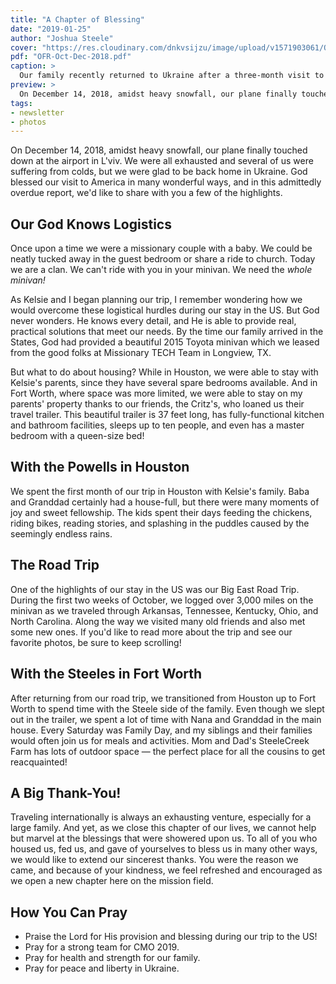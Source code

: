 ```yaml
---
title: "A Chapter of Blessing"
date: "2019-01-25"
author: "Joshua Steele"
cover: "https://res.cloudinary.com/dnkvsijzu/image/upload/v1571903061/OFReport/2019-01-25-chapter-of-blessing/steeles-ark-encounter-12-6_sxyaho.jpg"
pdf: "OFR-Oct-Dec-2018.pdf"
caption: >
  Our family recently returned to Ukraine after a three-month visit to America. While in the US, we got to reconnect with precious friends and family, we reported on our ministry, we took a huge road trip, and we even got to visit the Ark Encounter!
preview: >
  On December 14, 2018, amidst heavy snowfall, our plane finally touched down at the airport in L'viv. We were all exhausted and several of us were suffering from colds, but we were glad to be back home in Ukraine. God blessed our visit to America in many wonderful ways, and in this admittedly overdue report, we'd like to share with you a few of the highlights.
tags:
- newsletter
- photos
---
```


On December 14, 2018, amidst heavy snowfall, our plane finally touched down at the airport in L'viv. We were all exhausted and several of us were suffering from colds, but we were glad to be back home in Ukraine. God blessed our visit to America in many wonderful ways, and in this admittedly overdue report, we'd like to share with you a few of the highlights.

<article-callout content="OFR-Oct-Dec-2018.pdf" :download="true" />

## Our God Knows Logistics

Once upon a time we were a missionary couple with a baby. We could be neatly tucked away in the guest bedroom or share a ride to church. Today we are a clan. We can't ride with you in your minivan. We need the *whole minivan!*

As Kelsie and I began planning our trip, I remember wondering how we would overcome these logistical hurdles during our stay in the US. But God never wonders. He knows every detail, and He is able to provide real, practical solutions that meet our needs.  By the time our family arrived in the States, God had provided a beautiful 2015 Toyota minivan which we leased from the good folks at Missionary TECH Team in Longview, TX.

<article-image publicId="OFReport/2019-01-25-chapter-of-blessing/toyota-34_sm83wd.jpg" width="768" caption='One last photo before we turned in the minivan. This vehicle was a big blessing to our family during our stay. Its fleet number, 34, was a reminder of one of our favorite passages: "O taste and see that the LORD is good: blessed is the man that trusteth in him." (Psalms 34:8)'/>

But what to do about housing? While in Houston, we were able to stay with Kelsie's parents, since they have several spare bedrooms available. And in Fort Worth, where space was more limited, we were able to stay on my parents' property thanks to our friends, the Critz's, who loaned us their travel trailer. This beautiful trailer is 37 feet long, has fully-functional kitchen and bathroom facilities, sleeps up to ten people, and even has a master bedroom with a queen-size bed!

<article-image publicId="OFReport/2019-01-25-chapter-of-blessing/jayco-trailer_prdy0r.jpg" width="768" caption="Big thank-you to John and Courtney Critz for loaning us their travel trailer!"/>

## With the Powells in Houston

We spent the first month of our trip in Houston with Kelsie's family. Baba and Granddad certainly had a house-full, but there were many moments of joy and sweet fellowship. The kids spent their days feeding the chickens, riding bikes, reading stories, and splashing in the puddles caused by the seemingly endless rains.

<article-image publicId="OFReport/2019-01-25-chapter-of-blessing/story-time-with-granddad_s3qgye.jpg" height="768" caption="Time for a bed-time story with Granddad. 🥰"/>

<article-image publicId="OFReport/2019-01-25-chapter-of-blessing/cindy-kelsie-danny_br9yhk.jpg" height="768" caption="Kelsie in Houston with her parents, Cindy and Danny"/>

<article-callout content="See more Houston photos in our Facebook album!" :link="{ name: 'With the Powells in Houston', href: 'https://www.facebook.com/media/set/?set=a.10216382310563918&type=1&l=74885714c0' }" />

## The Road Trip

One of the highlights of our stay in the US was our Big East Road Trip. During the first two weeks of October, we logged over 3,000 miles on the minivan as we traveled through Arkansas, Tennessee, Kentucky, Ohio, and North Carolina. Along the way we visited many old friends and also met some new ones. If you'd like to read more about the trip and see our favorite photos, be sure to keep scrolling!

<article-image publicId="OFReport/2019-01-25-chapter-of-blessing/kathryn-rides-camel_exqh1q.jpg" height="768" caption="Kathryn enjoys a her first-ever camel ride at the Ark Encounter!"/>

<article-image publicId="OFReport/2019-01-25-chapter-of-blessing/creation-museum_rb87rp.jpg" height="768" caption="Day 2 at Answers in Genesis, and its time for the Creation Museum!"/>

<article-image publicId="OFReport/2019-01-25-chapter-of-blessing/david-daddy-ohio-river_kp3oda.jpg" height="768" caption="Quick selfie with David by the Ohio River"/>

<article-image publicId="OFReport/2019-01-25-chapter-of-blessing/minivan-packed_aqztdj.jpg" height="768" caption="Talk about a 3D puzzle... We packed this thing to the gills!"/>

<article-callout content="See more Road Trip photos in our Facebook album!" :link="{ name: 'The Big East Road Trip', href: 'https://www.facebook.com/media/set/?set=a.10216382405686296&type=1&l=2ea607742d' }" />

## With the Steeles in Fort Worth

After returning from our road trip, we transitioned from Houston up to Fort Worth to spend time with the Steele side of the family. Even though we slept out in the trailer, we spent a lot of time with Nana and Granddad in the main house. Every Saturday was Family Day, and my siblings and their families would often join us for meals and activities. Mom and Dad's SteeleCreek Farm has lots of outdoor space — the perfect place for all the cousins to get reacquainted!

<article-image publicId="OFReport/2019-01-25-chapter-of-blessing/the-whole-steele-clan_ks2lpp.jpg" height="768" caption="The Steele Family — Fall, 2018"/>

<article-image publicId="OFReport/2019-01-25-chapter-of-blessing/patio-with-granddad_rw4mrz.jpg" height="768" caption="Mom and Dad have a beautiful patio off the back of their house. The girls love spending time out there — especially if it means art with Granddad!"/>

<article-image publicId="OFReport/2019-01-25-chapter-of-blessing/snuggle-with-nana_y6xmwz.jpg" height="768" caption="Getting some snuggle time with Nana"/>

<article-callout content="See more Fort Worth photos in our Facebook album!" :link="{ name: 'With the Steeles in Fort Worth', href: 'https://www.facebook.com/media/set/?set=a.10216382225681796&type=1&l=a11b68bc31' }" />

## A Big Thank-You!

Traveling internationally is always an exhausting venture, especially for a large family. And yet, as we close this chapter of our lives, we cannot help but marvel at the blessings that were showered upon us. To all of you who housed us, fed us, and gave of yourselves to bless us in many other ways, we would like to extend our sincerest thanks. You were the reason we came, and because of your kindness, we feel refreshed and encouraged as we open a new chapter here on the mission field.

<article-image publicId="OFReport/2019-01-25-chapter-of-blessing/church-lviv_kgluj7.jpg" height="768" caption="After returning to Ukraine, it was wonderful to be reunited with our church family in L'viv!"/>

<article-callout content="See more Ukraine photos in our Facebook album!" :link="{ name: 'Back in Ukraine', href: 'https://www.facebook.com/media/set/?set=a.10216382456607569&type=1&l=8d8954424c' }" />

## How You Can Pray

- Praise the Lord for His provision and blessing during our trip to the US!
- Pray for a strong team for CMO 2019.
- Pray for health and strength for our family.
- Pray for peace and liberty in Ukraine.

<article-image publicId="OFReport/2019-01-25-chapter-of-blessing/dinner-with-sargents_kjswue.jpg" width="768" caption="Ben and Karen Sargent have recently joined our ETO staff team. We had a fun time visiting their home in North Carolina!"/>

<article-image publicId="OFReport/2019-01-25-chapter-of-blessing/ben-david_rsew6m.jpg" width="768" caption="Ben and David explore the creek"/>

<article-image publicId="OFReport/2019-01-25-chapter-of-blessing/feeding-cows_h6xglx.jpg" width="768" caption="Feeding the cows with Uncle Ben. What could be more fun?"/>

<article-image publicId="OFReport/2019-01-25-chapter-of-blessing/hosanna-karen-rebekah_uskynq.jpg" height="768" caption="Karen and the girls hiking in a park during our stay with the Sargents"/>

<article-image publicId="OFReport/2019-01-25-chapter-of-blessing/abby-debi_ja63vm.jpg" width="768" caption="During our stop at Cane Creek, the kids had fun playing in creek with Debi!"/>

<article-image publicId="OFReport/2019-01-25-chapter-of-blessing/cathy-joshua-mike_k9zdig.jpg" width="768" caption="There are few blessings in life to match the gift of Godly parents. I love you, Mom and Dad!"/>

<article-image publicId="OFReport/2019-01-25-chapter-of-blessing/12-grandkids_rovjeg.jpg" width="768" caption="Wow — Nana and Granddad Steele are up to 12 grandkids now!"/>

<article-image publicId="OFReport/2019-01-25-chapter-of-blessing/david-kelsie-gramps_t1njw8.jpg" width="768" caption='We always love visiting Kelsie&apos;s grandparents, "Gramps" and "Ma". Here, David gets to meet Gramps for the first time!'/>

<article-image publicId="OFReport/2019-01-25-chapter-of-blessing/ma-with-girls_ptdxmv.jpg" width="768" caption="Group hug with Ma!"/>

<article-image publicId="OFReport/2019-01-25-chapter-of-blessing/david-morning_k4l37u.jpg" width="768" caption="When at Nana's house, no need to get dressed for the day. Just head out the back door and enjoy the scenery!"/>

<article-image publicId="OFReport/2019-01-25-chapter-of-blessing/durands-steeles_rukviq.jpg" width="768" caption="The Durands have prayed for and supported our family for many years, and during our road trip we finally got to meet them!"/>

<article-image publicId="OFReport/2019-01-25-chapter-of-blessing/fairpark-sunday_imivyb.jpg" width="768" caption="It was such a blessing to be at our home church in Texas, Fairpark Baptist."/>

<article-image publicId="OFReport/2019-01-25-chapter-of-blessing/hymers-steeles_hawcps.jpg" width="768" caption="We are always so blessed when we are able to spend time with our pastor in the US, Bro. Kevin Hymer and his wife Althea. They are dear friends and allies in ministry!"/>

<article-image publicId="OFReport/2019-01-25-chapter-of-blessing/hosanna-sarah_uusznn.jpg" width="768" caption="While in TN, we stayed with long-time friends Steve and Sara Bailey. Hosanna particularly enjoyed milking the cows each morning with Sara."/>

<article-image publicId="OFReport/2019-01-25-chapter-of-blessing/joshua-ben_v7awvc.jpg" width="768" caption="The last time I saw Ben Torkelson, we were both around 20, unmarried, working in Indianapolis at the ITC. Now, almost 20 years later, I'm married with 5 kids, and he's married with 10! Thanks for a great time of fellowship, Ben. It was wonderful catching up and spending time with you guys!"/>

<article-image publicId="OFReport/2019-01-25-chapter-of-blessing/joshua-caleb_slp3km.jpg" width="768" caption="Playing tetherball at Family Camp with my nephew Caleb"/>

<article-image publicId="OFReport/2019-01-25-chapter-of-blessing/joshua-john-dinner_fegwvq.jpg" width="768" caption="John Critz and I grew up together in Fort Worth. It was great to catch up with him and his family!"/>

<article-image publicId="OFReport/2019-01-25-chapter-of-blessing/kelsie-katrina_gswjdu.jpg" width="768" caption="Kelsie and Katrina had fun catching up during our stopover in Ohio!"/>

<article-image publicId="OFReport/2019-01-25-chapter-of-blessing/okoros-steeles_liohwh.jpg" width="768" caption="Ify and his wife Simone go to church with Kelsie's parents. He is from Nigeria and she is from the UK. We were so encouraged to hear the story of how God brought them together and how He is using them in ministry today!"/>

<article-image publicId="OFReport/2019-01-25-chapter-of-blessing/steele-brothers_fhbc0j.jpg" width="768" caption="The Steele brothers together again: Joshua, Jonathan, Jeremy, and Josiah. Love these guys!"/>

<article-image publicId="OFReport/2019-01-25-chapter-of-blessing/steeles-villenueves_huquzs.jpg" width="768" caption="While were in Houston, Ralph and his family drove down to visit us from Quebec. It was fun to finally meet the whole Villenueve family!"/>

<article-image publicId="OFReport/2019-01-25-chapter-of-blessing/steeles-atkinsons_hb5fdx.jpg" width="768" caption="Catching up with Mindy and Ryan Atkinson. Thanks for hosting us guys!"/>

<article-image publicId="OFReport/2019-01-25-chapter-of-blessing/thanksgiving-play_gxovpo.jpg" width="768" caption="My sister Jessica planned a fun Thanksgiving play for all the cousins. Even a couple of the uncles got involved!"/>

<article-image publicId="OFReport/2019-01-25-chapter-of-blessing/cindy-kelsie_zqwc8l.jpg" width="768" caption="Kelsie and her mom, Cindy"/>

<article-image publicId="OFReport/2019-01-25-chapter-of-blessing/snuggle-with-baba_zvjsvt.jpg" height="768" caption="Getting some snuggle time with Baba"/>

<article-image publicId="OFReport/2019-01-25-chapter-of-blessing/steele-ladies-magnolia_ujrk3y.jpg" width="768" caption="A fun trip to Magnolia, TX, with all the Steele ladies!"/>
